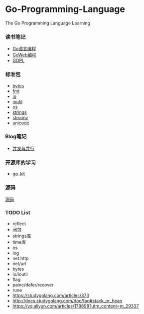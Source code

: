 # Go-Programming-Language

The Go Programming Language Learning

### 读书笔记
* [Go语言编程](/Book/Go语言编程)
* [GoWeb编程](/Book/GoWeb编程)
* [GOPL](Book/GoPL)

### 标准包
* [bytes](STL/bytes.md)
* [fmt](STL/fmt.md)
* [io](STL/io.md)
* [ioutil](STL/ioutil.md)
* [os](STL/os.md)
* [strings](/STL/strings.md)
* [strconv](STL/strconv.md)
* [unicode](STL/unicode.md)

### Blog笔记
* [并发与并行](/Blog/并发与并行.md)
 
### 开源库的学习
* [go-kit](/Lib/go-kit)

### 源码
[源码](/Source)

### TODO List
* reflect
* 闭包
* strings库
* time库
* os
* log
* net.http
* net/url
* bytes
* io/ioutil
* flag
* painc/defer/recover
* rune
* https://studygolang.com/articles/373
* http://docs.studygolang.com/doc/faq#stack_or_heap
* https://yq.aliyun.com/articles/178898?utm_content=m_29337


